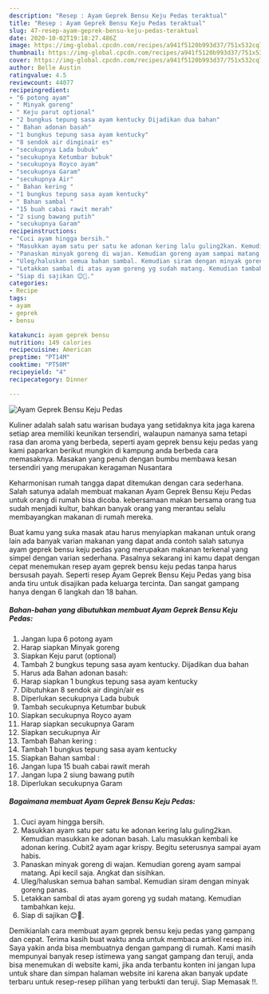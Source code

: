 ```yaml
---
description: "Resep : Ayam Geprek Bensu Keju Pedas teraktual"
title: "Resep : Ayam Geprek Bensu Keju Pedas teraktual"
slug: 47-resep-ayam-geprek-bensu-keju-pedas-teraktual
date: 2020-10-02T19:18:27.486Z
image: https://img-global.cpcdn.com/recipes/a941f5120b993d37/751x532cq70/ayam-geprek-bensu-keju-pedas-foto-resep-utama.jpg
thumbnail: https://img-global.cpcdn.com/recipes/a941f5120b993d37/751x532cq70/ayam-geprek-bensu-keju-pedas-foto-resep-utama.jpg
cover: https://img-global.cpcdn.com/recipes/a941f5120b993d37/751x532cq70/ayam-geprek-bensu-keju-pedas-foto-resep-utama.jpg
author: Belle Austin
ratingvalue: 4.5
reviewcount: 44077
recipeingredient:
- "6 potong ayam"
- " Minyak goreng"
- " Keju parut optional"
- "2 bungkus tepung sasa ayam kentucky Dijadikan dua bahan"
- " Bahan adonan basah"
- "1 bungkus tepung sasa ayam kentucky"
- "8 sendok air dinginair es"
- "secukupnya Lada bubuk"
- "secukupnya Ketumbar bubuk"
- "secukupnya Royco ayam"
- "secukupnya Garam"
- "secukupnya Air"
- " Bahan kering "
- "1 bungkus tepung sasa ayam kentucky"
- " Bahan sambal "
- "15 buah cabai rawit merah"
- "2 siung bawang putih"
- "secukupnya Garam"
recipeinstructions:
- "Cuci ayam hingga bersih."
- "Masukkan ayam satu per satu ke adonan kering lalu guling2kan. Kemudian masukkan ke adonan basah. Lalu masukkan kembali ke adonan kering. Cubit2 ayam agar krispy. Begitu seterusnya sampai ayam habis."
- "Panaskan minyak goreng di wajan. Kemudian goreng ayam sampai matang. Api kecil saja. Angkat dan sisihkan."
- "Uleg/haluskan semua bahan sambal. Kemudian siram dengan minyak goreng panas."
- "Letakkan sambal di atas ayam goreng yg sudah matang. Kemudian tambahkan keju."
- "Siap di sajikan 😊🍗."
categories:
- Recipe
tags:
- ayam
- geprek
- bensu

katakunci: ayam geprek bensu 
nutrition: 149 calories
recipecuisine: American
preptime: "PT14M"
cooktime: "PT50M"
recipeyield: "4"
recipecategory: Dinner

---
```



![Ayam Geprek Bensu Keju Pedas](https://img-global.cpcdn.com/recipes/a941f5120b993d37/751x532cq70/ayam-geprek-bensu-keju-pedas-foto-resep-utama.jpg)

Kuliner adalah salah satu warisan budaya yang setidaknya kita jaga karena setiap area memiliki keunikan tersendiri, walaupun namanya sama tetapi rasa dan aroma yang berbeda, seperti ayam geprek bensu keju pedas yang kami paparkan berikut mungkin di kampung anda berbeda cara memasaknya. Masakan yang penuh dengan bumbu membawa kesan tersendiri yang merupakan keragaman Nusantara

Keharmonisan rumah tangga dapat ditemukan dengan cara sederhana. Salah satunya adalah membuat makanan Ayam Geprek Bensu Keju Pedas untuk orang di rumah bisa dicoba. kebersamaan makan bersama orang tua sudah menjadi kultur, bahkan banyak orang yang merantau selalu membayangkan makanan di rumah mereka.



Buat kamu yang suka masak atau harus menyiapkan makanan untuk orang lain ada banyak varian makanan yang dapat anda contoh salah satunya ayam geprek bensu keju pedas yang merupakan makanan terkenal yang simpel dengan varian sederhana. Pasalnya sekarang ini kamu dapat dengan cepat menemukan resep ayam geprek bensu keju pedas tanpa harus bersusah payah.
Seperti resep Ayam Geprek Bensu Keju Pedas yang bisa anda tiru untuk disajikan pada keluarga tercinta. Dan sangat gampang hanya dengan 6 langkah dan 18 bahan.


<!--inarticleads1-->

##### Bahan-bahan yang dibutuhkan membuat Ayam Geprek Bensu Keju Pedas:

1. Jangan lupa 6 potong ayam
1. Harap siapkan  Minyak goreng
1. Siapkan  Keju parut (optional)
1. Tambah 2 bungkus tepung sasa ayam kentucky. Dijadikan dua bahan
1. Harus ada  Bahan adonan basah:
1. Harap siapkan 1 bungkus tepung sasa ayam kentucky
1. Dibutuhkan 8 sendok air dingin/air es
1. Diperlukan secukupnya Lada bubuk
1. Tambah secukupnya Ketumbar bubuk
1. Siapkan secukupnya Royco ayam
1. Harap siapkan secukupnya Garam
1. Siapkan secukupnya Air
1. Tambah  Bahan kering :
1. Tambah 1 bungkus tepung sasa ayam kentucky
1. Siapkan  Bahan sambal :
1. Jangan lupa 15 buah cabai rawit merah
1. Jangan lupa 2 siung bawang putih
1. Diperlukan secukupnya Garam




<!--inarticleads2-->

##### Bagaimana membuat  Ayam Geprek Bensu Keju Pedas:

1. Cuci ayam hingga bersih.
1. Masukkan ayam satu per satu ke adonan kering lalu guling2kan. Kemudian masukkan ke adonan basah. Lalu masukkan kembali ke adonan kering. Cubit2 ayam agar krispy. Begitu seterusnya sampai ayam habis.
1. Panaskan minyak goreng di wajan. Kemudian goreng ayam sampai matang. Api kecil saja. Angkat dan sisihkan.
1. Uleg/haluskan semua bahan sambal. Kemudian siram dengan minyak goreng panas.
1. Letakkan sambal di atas ayam goreng yg sudah matang. Kemudian tambahkan keju.
1. Siap di sajikan 😊🍗.




Demikianlah cara membuat ayam geprek bensu keju pedas yang gampang dan cepat. Terima kasih buat waktu anda untuk membaca artikel resep ini. Saya yakin anda bisa membuatnya dengan gampang di rumah. Kami masih mempunyai banyak resep istimewa yang sangat gampang dan teruji, anda bisa menemukan di website kami, jika anda terbantu konten ini jangan lupa untuk share dan simpan halaman website ini karena akan banyak update terbaru untuk resep-resep pilihan yang terbukti dan teruji. Siap Memasak !!. 
